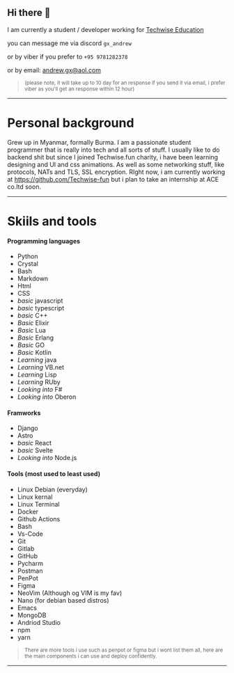 ## Hi there 👋

I am currently a student / developer working for <a href="https://github.com/Techwise-fun">Techwise Education</a>

you can message me via discord ```gx_andrew```

or by viber if you prefer to ```+95 9781282378```

or by email: <a href="mailto:andrew.gx@aol.com">andrew.gx@aol.com</a> 

> <sub> (please note, it will take up to 10 day for an response if you send it via email, i prefer viber as you'll get an response within 12 hour) </sub> 
---

# Personal background
Grew up in Myanmar, formally Burma. I am a passionate student programmer that is really into tech and all sorts of stuff. I usually like to do backend shit but since I joined Techwise.fun charity, i have been learning designing and UI and css animations. As well as some networking stuff, like protocols, NATs and TLS, SSL encryption. 
RIght now, i am currently working at https://github.com/Techwise-fun but i plan to take an internship at ACE co.ltd soon.

---
# Skiils and tools 

#### Programming languages
* Python
* Crystal
* Bash
* Markdown
* Html
* CSS
* *basic* javascript
* *basic* typescript
* *basic* C++
* *Basic* Elixir
* *Basic* Lua
* *Basic* Erlang
* *Basic* GO
* *Basic* Kotlin
* *Learning* java
* *Learning* VB.net
* *Learning* Lisp
* *Learning* RUby
* *Looking into* F#
* *Looking into* Oberon

#### Framworks 
* Django
* Astro
* *basic* React
* *basic* Svelte
* *Looking into* Node.js

#### Tools (most used to least used)
* Linux Debian (everyday)
* Linux kernal
* Linux Terminal
* Docker
* Github Actions
* Bash
* Vs-Code
* Git
* Gitlab
* GitHub
* Pycharm
* Postman
* PenPot
* Figma
* NeoVim (Although og VIM is my fav)
* Nano (for debian based distros)
* Emacs
* MongoDB
* Andriod Studio
* npm
* yarn
> <sub> There are more tools i use such as penpot or figma but i wont list them all, here are the main components i can use and deploy confidently.  </sub>
---






<!--
**gx-andrew/gx-andrew** is a ✨ _special_ ✨ repository because its `README.md` (this file) appears on your GitHub profile.

Here are some ideas to get you started:

- 🔭 I’m currently working on ...
- 🌱 I’m currently learning ...
- 👯 I’m looking to collaborate on ...
- 🤔 I’m looking for help with ...
- 💬 Ask me about ...
- 📫 How to reach me: ...
- 😄 Pronouns: ...
- ⚡ Fun fact: ...
-->
